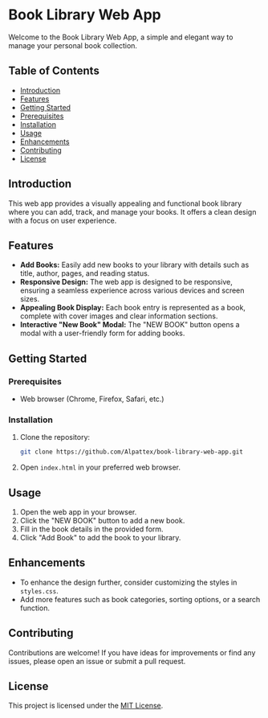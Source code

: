 # Book Library Web App

Welcome to the Book Library Web App, a simple and elegant way to manage your personal book collection.

## Table of Contents
- [Introduction](#introduction)
- [Features](#features)
- [Getting Started](#getting-started)
- [Prerequisites](#prerequisites)
- [Installation](#installation)
- [Usage](#usage)
- [Enhancements](#enhancements)
- [Contributing](#contributing)
- [License](#license)

## Introduction

This web app provides a visually appealing and functional book library where you can add, track, and manage your books. It offers a clean design with a focus on user experience.

## Features

- **Add Books:** Easily add new books to your library with details such as title, author, pages, and reading status.
- **Responsive Design:** The web app is designed to be responsive, ensuring a seamless experience across various devices and screen sizes.
- **Appealing Book Display:** Each book entry is represented as a book, complete with cover images and clear information sections.
- **Interactive "New Book" Modal:** The "NEW BOOK" button opens a modal with a user-friendly form for adding books.

## Getting Started

### Prerequisites

- Web browser (Chrome, Firefox, Safari, etc.)

### Installation

1. Clone the repository:

   ```bash
   git clone https://github.com/Alpattex/book-library-web-app.git
   ```

2. Open `index.html` in your preferred web browser.

## Usage

1. Open the web app in your browser.
2. Click the "NEW BOOK" button to add a new book.
3. Fill in the book details in the provided form.
4. Click "Add Book" to add the book to your library.

## Enhancements

- To enhance the design further, consider customizing the styles in `styles.css`.
- Add more features such as book categories, sorting options, or a search function.

## Contributing

Contributions are welcome! If you have ideas for improvements or find any issues, please open an issue or submit a pull request.

## License

This project is licensed under the [MIT License](LICENSE).